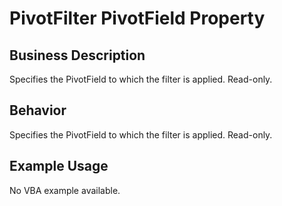 # PivotFilter PivotField Property

## Business Description
Specifies the PivotField to which the filter is applied. Read-only.

## Behavior
Specifies the PivotField to which the filter is applied. Read-only.

## Example Usage
No VBA example available.